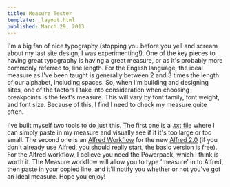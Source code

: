 ```yaml
---
title: Measure Tester
template: _layout.html
published: March 29, 2013
---
```

I'm a big fan of nice typography (stopping you before you yell and scream about my last site design, I was experimenting!). One of the key pieces to having great typography is having a great measure, or as it's probably more commonly referred to, line length. For the English language, the ideal measure as I've been taught is generally between 2 and 3 times the length of our alphabet, including spaces. So, when I'm building and designing sites, one of the factors I take into consideration when choosing breakpoints is the text's measure. This will vary by font family, font weight, and font size. Because of this, I find I need to check my measure quite often.

I've built myself two tools to do just this. The first one is a [.txt file](http://snugug.com/sites/default/files/Measure%20Tester.txt) where I can simply paste in my measure and visually see if it it's too large or too small. The second one is an [Alfred Workflow](http://snugug.com/sites/default/files/Measure%20Tester.alfredworkflow) for the new [Alfred 2.0](http://www.alfredapp.com/) (if you don't already use Alfred, you should really start, the basic version is free). For the Alfred workflow, I believe you need the Powerpack, which I think is worth it. The Measure workflow will allow you to type 'measure' in to Alfred, then paste in your copied line, and it'll notify you whether or not you've got an ideal measure. Hope you enjoy!
